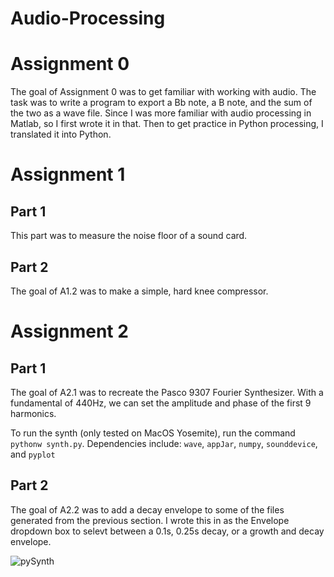 # Audio-Processing

# Assignment 0
The goal of Assignment 0 was to get familiar with working with audio. The task was to write a program to export a Bb note, a B note, and the sum of the two as a wave file.
Since I was more familiar with audio processing in Matlab, so I first wrote it in that. Then to get practice in Python processing, I translated it into Python.

# Assignment 1
## Part 1
This part was to measure the noise floor of a sound card.

## Part 2
The goal of A1.2 was to make a simple, hard knee compressor. 

# Assignment 2
## Part 1
The goal of A2.1 was to recreate the Pasco 9307 Fourier Synthesizer. With a fundamental of 440Hz, we can set the amplitude and phase of the first 9 harmonics.

To run the synth (only tested on MacOS Yosemite), run the command `pythonw synth.py`. Dependencies include: `wave`, `appJar`, `numpy`, `sounddevice`, and `pyplot`

## Part 2
The goal of A2.2 was to add a decay envelope to some of the files generated from the previous section. I wrote this in as the Envelope dropdown box to selevt between a 0.1s, 0.25s decay, or a growth and decay envelope.

![pySynth](https://github.com/Adam93MT/Computational-Audio/blob/master/Assignment%202/pySynth.png)